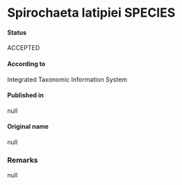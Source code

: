 Spirochaeta latipiei SPECIES
=======

#### Status
ACCEPTED

#### According to
Integrated Taxonomic Information System

#### Published in
null

#### Original name
null

### Remarks
null